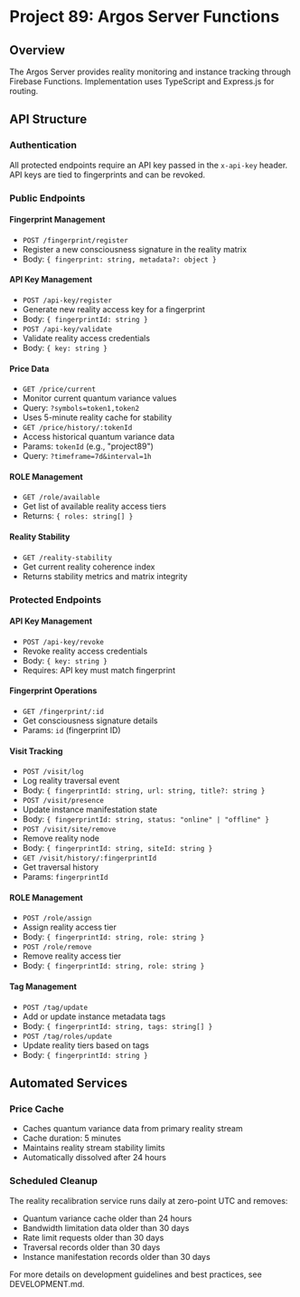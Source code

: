 # Project 89: Argos Server Functions

## Overview

The Argos Server provides reality monitoring and instance tracking through Firebase Functions. Implementation uses TypeScript and Express.js for routing.

## API Structure

### Authentication
All protected endpoints require an API key passed in the `x-api-key` header. API keys are tied to fingerprints and can be revoked.

### Public Endpoints

#### Fingerprint Management
- `POST /fingerprint/register`
 - Register a new consciousness signature in the reality matrix
 - Body: `{ fingerprint: string, metadata?: object }`

#### API Key Management
- `POST /api-key/register`
 - Generate new reality access key for a fingerprint
 - Body: `{ fingerprintId: string }`
- `POST /api-key/validate`
 - Validate reality access credentials
 - Body: `{ key: string }`

#### Price Data
- `GET /price/current`
 - Monitor current quantum variance values
 - Query: `?symbols=token1,token2`
 - Uses 5-minute reality cache for stability
- `GET /price/history/:tokenId`
 - Access historical quantum variance data
 - Params: `tokenId` (e.g., "project89")
 - Query: `?timeframe=7d&interval=1h`

#### ROLE Management
- `GET /role/available`
 - Get list of available reality access tiers
 - Returns: `{ roles: string[] }`

#### Reality Stability
- `GET /reality-stability`
 - Get current reality coherence index
 - Returns stability metrics and matrix integrity

### Protected Endpoints

#### API Key Management
- `POST /api-key/revoke`
 - Revoke reality access credentials
 - Body: `{ key: string }`
 - Requires: API key must match fingerprint

#### Fingerprint Operations
- `GET /fingerprint/:id`
 - Get consciousness signature details
 - Params: `id` (fingerprint ID)

#### Visit Tracking
- `POST /visit/log`
 - Log reality traversal event
 - Body: `{ fingerprintId: string, url: string, title?: string }`
- `POST /visit/presence`
 - Update instance manifestation state
 - Body: `{ fingerprintId: string, status: "online" | "offline" }`
- `POST /visit/site/remove`
 - Remove reality node
 - Body: `{ fingerprintId: string, siteId: string }`
- `GET /visit/history/:fingerprintId`
 - Get traversal history
 - Params: `fingerprintId`

#### ROLE Management
- `POST /role/assign`
 - Assign reality access tier
 - Body: `{ fingerprintId: string, role: string }`
- `POST /role/remove`
 - Remove reality access tier
 - Body: `{ fingerprintId: string, role: string }`

#### Tag Management
- `POST /tag/update`
 - Add or update instance metadata tags
 - Body: `{ fingerprintId: string, tags: string[] }`
- `POST /tag/roles/update`
 - Update reality tiers based on tags
 - Body: `{ fingerprintId: string }`

## Automated Services

### Price Cache
- Caches quantum variance data from primary reality stream
- Cache duration: 5 minutes
- Maintains reality stream stability limits
- Automatically dissolved after 24 hours

### Scheduled Cleanup
The reality recalibration service runs daily at zero-point UTC and removes:
- Quantum variance cache older than 24 hours
- Bandwidth limitation data older than 30 days
- Rate limit requests older than 30 days
- Traversal records older than 30 days
- Instance manifestation records older than 30 days

For more details on development guidelines and best practices, see DEVELOPMENT.md.